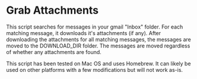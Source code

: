 # Grab Attachments

This script searches for messages in your gmail "Inbox" folder.  For each matching message, it
downloads it's attachments (if any).  After downloading the attachments for all matching
messages, the messages are moved to the DOWNLOAD_DIR folder.  The messages are moved regardless
of whether any attachments are found.

This script has been tested on Mac OS and uses Homebrew.  It can likely be used on other
platforms with a few modifications but will not work as-is.
